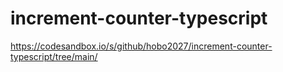 # increment-counter-typescript
https://codesandbox.io/s/github/hobo2027/increment-counter-typescript/tree/main/
